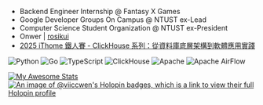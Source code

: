 * Backend Engineer Internship @ Fantasy X Games
* Google Developer Groups On Campus @ NTUST ex-Lead
* Computer Science Student Organization @ NTUST ex-President
* Onwer | [rosikui](https://github.com/rosikui)
* [2025 iThome 鐵人賽 - ClickHouse 系列：從資料庫底層架構到軟體應用實踐](https://ithelp.ithome.com.tw/users/20168031/ironman/8221)

![Python](https://img.shields.io/badge/python-3670A0?style=for-the-badge&logo=python&logoColor=ffdd54)
![Go](https://img.shields.io/badge/Go-00ADD8?logo=Go&logoColor=white&style=for-the-badge)
![TypeScript](https://img.shields.io/badge/TypeScript-007ACC?style=for-the-badge&logo=typescript&logoColor=white)
![ClickHouse](https://img.shields.io/badge/ClickHouse-FFCC01?style=for-the-badge&logo=ClickHouse&logoColor=white)
![Apache](https://img.shields.io/badge/Apache-D22128?style=for-the-badge&logo=Apache&logoColor=white)
![Apache AirFlow](https://img.shields.io/badge/Apache%20Airflow-017CEE?style=for-the-badge&logo=Apache%20Airflow&logoColor=white)

[![My Awesome Stats](https://awesome-github-stats.azurewebsites.net/user-stats/viiccwen?cardType=level&theme=tokyonight&preferLogin=false)](https://git.io/awesome-stats-card)
[![An image of @viiccwen's Holopin badges, which is a link to view their full Holopin profile](https://holopin.me/viiccwen)](https://holopin.io/@viiccwen)
